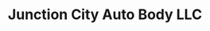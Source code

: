 ---
title: "Junction City Auto Body LLC"
url: /junction-city/junction-city-auto-body-llc/
shop: Autowerkstatt
---